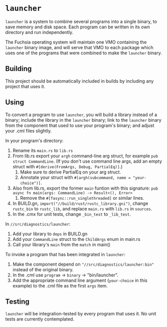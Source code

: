 # `launcher`

`launcher` is a system to combine several programs into a single binary, to
save memory and disk space. Each program can be written in its own directory
and run independently.

The Fuchsia operating system will maintain one VMO containing the `launcher`
binary image, and will serve that VMO to each package which uses one of the
programs that were combined to make the `launcher` binary.

## Building

This project should be automatically included in builds by including any
project that uses it.

## Using

To convert a program to use `launcher`, you will build a library instead of a
binary; include the library in the `launcher` binary; link to the `launcher`
binary from the component that used to use your program's binary; and adjust
your .cml files slightly.

In your program's directory:

1. Rename its `main.rs` to `lib.rs`
1. From lib.rs export your `argh` command-line arg struct, for example
`pub struct CommandLine`. (If you don't use command line args, add an
empty struct with `#[derive(FromArgs, Debug, PartialEq)]`.)
    1. Make sure to derive PartialEq on your arg struct.
    1. Annotate your struct with `#[argh(subcommand, name = "your-choice")]`.
1. Also from lib.rs, export the former `main` funtion with this signature:
`pub async fn main(args: CommandLine) -> Result<(), Error>`
    1. Remove the `#[fasync::run_singlethreaded]` or similar lines.
1. In BUILD.gn, `import("//build/rust/rustc_library.gni")`, change
`rustc_bin` to `rustc_lib`, and replace `main.rs` with `lib.rs` in `sources`.
1. In the .cmx for unit tests, change `_bin_test` to `_lib_test`.

In `//src/diagnostics/launcher`:

1. Add your library to `deps` in BUILD.gn
1. Add your `CommandLine` struct to the `ChildArgs` enum in main.rs
1. Call your library's `main` from the `match` in main()

To invoke a program that has been integrated in `launcher`:

1. Make the component depend on `"//src/diagnostics/launcher:bin"` instead of
the original binary.
1. In the .cml use `program` -> `binary` -> "bin/launcher".
1. Add the appropriate command line argument (`your-choice` in this example) to
the .cml file as the first `args` item.

## Testing

`launcher` will be integration-tested by every program that uses it.
No unit tests are currently contemplated.
